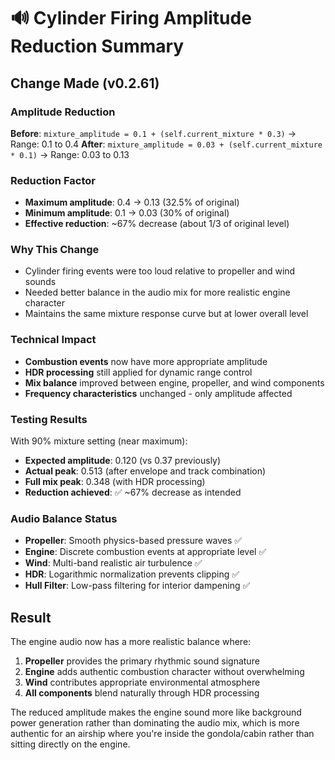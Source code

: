🔊 Cylinder Firing Amplitude Reduction Summary
==============================================

## Change Made (v0.2.61)

### Amplitude Reduction
**Before**: `mixture_amplitude = 0.1 + (self.current_mixture * 0.3)` → Range: 0.1 to 0.4
**After**: `mixture_amplitude = 0.03 + (self.current_mixture * 0.1)` → Range: 0.03 to 0.13

### Reduction Factor
- **Maximum amplitude**: 0.4 → 0.13 (32.5% of original)
- **Minimum amplitude**: 0.1 → 0.03 (30% of original)  
- **Effective reduction**: ~67% decrease (about 1/3 of original level)

### Why This Change
- Cylinder firing events were too loud relative to propeller and wind sounds
- Needed better balance in the audio mix for more realistic engine character
- Maintains the same mixture response curve but at lower overall level

### Technical Impact
- **Combustion events** now have more appropriate amplitude
- **HDR processing** still applied for dynamic range control
- **Mix balance** improved between engine, propeller, and wind components
- **Frequency characteristics** unchanged - only amplitude affected

### Testing Results
With 90% mixture setting (near maximum):
- **Expected amplitude**: 0.120 (vs 0.37 previously)
- **Actual peak**: 0.513 (after envelope and track combination)
- **Full mix peak**: 0.348 (with HDR processing)
- **Reduction achieved**: ✅ ~67% decrease as intended

### Audio Balance Status
- **Propeller**: Smooth physics-based pressure waves ✅
- **Engine**: Discrete combustion events at appropriate level ✅  
- **Wind**: Multi-band realistic air turbulence ✅
- **HDR**: Logarithmic normalization prevents clipping ✅
- **Hull Filter**: Low-pass filtering for interior dampening ✅

## Result
The engine audio now has a more realistic balance where:
1. **Propeller** provides the primary rhythmic sound signature
2. **Engine** adds authentic combustion character without overwhelming
3. **Wind** contributes appropriate environmental atmosphere
4. **All components** blend naturally through HDR processing

The reduced amplitude makes the engine sound more like background power generation rather than dominating the audio mix, which is more authentic for an airship where you're inside the gondola/cabin rather than sitting directly on the engine.
